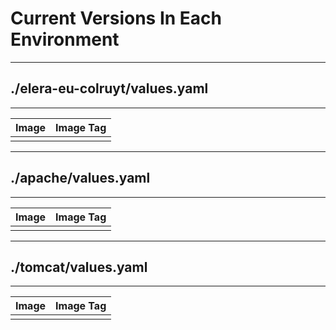 # Current Versions In Each Environment
-------------------------
## ./elera-eu-colruyt/values.yaml
-------------------------
| Image | Image Tag |
|-------|-----------|
|  |  |
-------------------------
## ./apache/values.yaml
-------------------------
| Image | Image Tag |
|-------|-----------|
|  |  |
-------------------------
## ./tomcat/values.yaml
-------------------------
| Image | Image Tag |
|-------|-----------|
|  |  |
